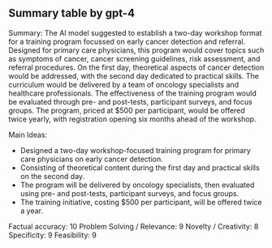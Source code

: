 ## Summary table by gpt-4
Summary: 
The AI model suggested to establish a two-day workshop format for a training program focussed on early cancer detection and referral. Designed for primary care physicians, this program would cover topics such as symptoms of cancer, cancer screening guidelines, risk assessment, and referral procedures. On the first day, theoretical aspects of cancer detection would be addressed, with the second day dedicated to practical skills. The curriculum would be delivered by a team of oncology specialists and healthcare professionals. The effectiveness of the training program would be evaluated through pre- and post-tests, participant surveys, and focus groups. The program, priced at $500 per participant, would be offered twice yearly, with registration opening six months ahead of the workshop.

Main Ideas: 
- Designed a two-day workshop-focused training program for primary care physicians on early cancer detection.
- Consisting of theoretical content during the first day and practical skills on the second day.
- The program will be delivered by oncology specialists, then evaluated using pre- and post-tests, participant surveys, and focus groups.
- The training initiative, costing $500 per participant, will be offered twice a year.

Factual accuracy: 10
Problem Solving / Relevance: 9
Novelty / Creativity: 8
Specificity: 9
Feasibility: 9